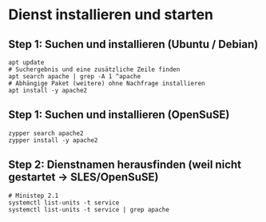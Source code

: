 # Dienst installieren und starten 

## Step 1: Suchen und installieren (Ubuntu / Debian) 

```
apt update 
# Suchergebnis und eine zusätzliche Zeile finden 
apt search apache | grep -A 1 ^apache
# Abhängige Paket (weitere) ohne Nachfrage installieren 
apt install -y apache2 
```

## Step 1: Suchen und installieren (OpenSuSE) 

```
zypper search apache2 
zypper install -y apache2 
```

## Step 2: Dienstnamen herausfinden (weil nicht gestartet -> SLES/OpenSuSE) 

```
# Ministep 2.1 
systemctl list-units -t service 
systemctl list-units -t service | grep apache



```
